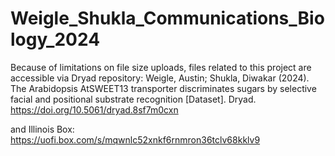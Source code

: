 # Weigle_Shukla_Communications_Biology_2024

Because of limitations on file size uploads, files related to this project are accessible via Dryad repository:
Weigle, Austin; Shukla, Diwakar (2024). The Arabidopsis AtSWEET13 transporter discriminates sugars by selective facial and positional substrate recognition [Dataset]. Dryad. https://doi.org/10.5061/dryad.8sf7m0cxn

and Illinois Box:
https://uofi.box.com/s/mqwnlc52xnkf6rnmron36tclv68kklv9
